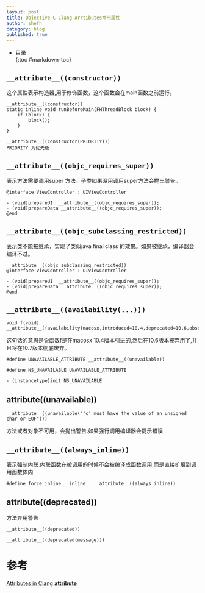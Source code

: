 ```yaml
---
layout: post
title: Objective-C Clang Arrtibutes常用属性
author: shefh
category: blog
published: true
---
```


* 目录  
{:toc #markdown-toc}

## `__attribute__((constructor))`

这个属性表示构造器,用于修饰函数，这个函数会在main函数之前运行。


```
__attribute__((constructor))
static inline void runBeforeMain(FHThreadBlock block) {
    if (block) {
        block();
    }
}
```

```
__attribute__((constructor(PRIORITY)))
PRIORITY 为优先级
```

## `__attribute__((objc_requires_super))`

表示方法需要调用super 方法。子类如果没用调用super方法会抛出警告。


```
@interface ViewController : UIViewController

- (void)prepareUI  __attribute__((objc_requires_super));
- (void)prepareData __attribute__((objc_requires_super));
@end
```

## `__attribute__((objc_subclassing_restricted))`

表示类不能被继承，实现了类似java final class 的效果。如果被继承，编译器会编译不过。


```
__attribute__((objc_subclassing_restricted))
@interface ViewController : UIViewController

- (void)prepareUI  __attribute__((objc_requires_super));
- (void)prepareData __attribute__((objc_requires_super));
@end
```

## `__attribute__((availability(...)))`

```
void f(void) __attribute__((availability(macosx,introduced=10.4,deprecated=10.6,obsoleted=10.7)));
```
这句话的意思是说函数f是在macosx 10.4版本引进的,然后在10.6版本被弃用了,并且将在10.7版本彻底废弃。

```
#define UNAVAILABLE_ATTRIBUTE __attribute__((unavailable))

#define NS_UNAVAILABLE UNAVAILABLE_ATTRIBUTE

- (instancetype)init NS_UNAVAILABLE
```


## __attribute__((unavailable))
```
__attribute__((unavailable("'c' must have the value of an unsigned char or EOF")))
``` 
方法或者对象不可用，会抛出警告.如果强行调用编译器会提示错误

## `__attribute__((always_inline))`

表示强制内联.内联函数在被调用的时候不会被编译成函数调用,而是直接扩展到调用函数体内.

```
#define force_inline __inline__ __attribute__((always_inline))
```

## __attribute__((deprecated))
方法弃用警告

```
__attribute__((deprecated))

__attribute__((deprecated(message)))
```

# 参考
[Attributes in Clang](http://releases.llvm.org/3.8.0/tools/clang/docs/AttributeReference.html)
[__attribute__](http://nshipster.com/__attribute__/)

